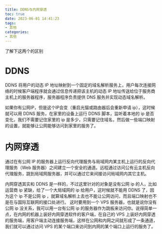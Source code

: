 ```yaml
---
title: DDNS与内网穿透
toc: true
date: 2023-06-01 14:41:23
tags:
- 其他
categories:
- 其他
---
```

了解下这两个的区别

<!--more-->
# DDNS
DDNS 将用户的动态 IP 地址映射到一个固定的域名解析服务上，用户每次连接网络的时候客户端程序就会通过信息传递把该主机的动态 IP 地址传送给位于服务商主机上的服务器程序，服务器程序负责提供 DNS 服务并实现动态域名解析。

如果你有公网IP，但是这个IP会变（重启光猫或路由器后会重新申请 ip），这时候就可以用 DDNS 服务，在家里的设备上运行 DDNS 脚本，监听着本地的 ip 是否变化，我们不需要记住家里的 ip 是多少，只需要记住域名，然后做一些端口映射的设置，就能够让公网能够访问到家里的服务了。

# 内网穿透
通过在有公网 IP 的服务器上运行反向代理服务与局域网内某主机上运行的反向代理服务（Web 服务器）之间建立一个安全的通道。远程通过访问公有云主机反向代理服务，跳到局域网服务器，并可以通过它来间接访问局域网内其它主机。

内网穿透其实和 DDNS 是一样的，不过这里针对的对象是没有公网 ip 的人，比如运营商 ip 紧缺，给了一个大局域网的 ip 给用户，这时候就不能用 DDNS 了，因为这个 ip 不是公网 ip ，就算域名解析上去也不能让公网访问，而且端口映射也不是在与国际互联网的接口处进行。
这时要用到一个 VPS 服务器，也就是说你没有公网 ip 没关系，我可以用一台有公网 ip 的服务器作为跳板来访问你。说得简单一点，在内网的机器上装好内网穿透软件的客户端，在自己的 VPS 上装好内网穿透的服务端，用客户端主动连接服务端，这样在公网和内网之间就形成了一条通道，我们就可以通过访问 VPS 的某个端口来访问到内网的某个端口上运行的服务了。
